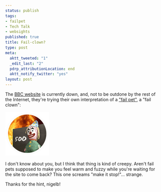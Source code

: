 ```yaml
--- 
status: publish
tags: 
- failpet
- Tech Talk
- websights
published: true
title: Fail-clown?
type: post
meta: 
  aktt_tweeted: "1"
  _edit_last: "2"
  pdrp_attributionLocation: end
  aktt_notify_twitter: "yes"
layout: post
---
```

The <a href="http://bbc.co.uk">BBC website</a> is currently down, and, not to be outdone by the rest of the Internet, they're trying their own interpretation of a <a href="http://fredericiana.com/tag/failpet/">"fail pet"</a>, a "fail clown":

<img src="/media/wp/2012/07/bbc-fail-clown.gif" alt="" title="BBC Fail Clown" width="140" height="140" class="alignnone size-full wp-image-4996" />

I don't know about you, but I think that thing is kind of creepy. Aren't fail pets supposed to make you feel warm and fuzzy while you're waiting for the site to come back? This one screams "make it stop!"... strange.

<p class="credits">Thanks for the hint, nigelb!</p>
